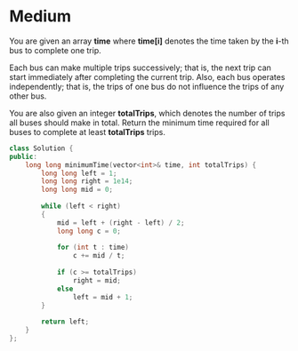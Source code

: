 # Medium

You are given an array **time** where **time[i]** denotes the time taken by the **i**-th bus to complete one trip.

Each bus can make multiple trips successively; that is, the next trip can start immediately after completing the current trip. Also, each bus operates independently; that is, the trips of one bus do not influence the trips of any other bus.

You are also given an integer **totalTrips**, which denotes the number of trips all buses should make in total. Return the minimum time required for all buses to complete at least **totalTrips** trips.

```cpp
class Solution {
public:
    long long minimumTime(vector<int>& time, int totalTrips) {
        long long left = 1;
        long long right = 1e14;
        long long mid = 0;
        
        while (left < right)
        {
            mid = left + (right - left) / 2;
            long long c = 0;
            
            for (int t : time)
                c += mid / t;
            
            if (c >= totalTrips)
                right = mid;
            else
                left = mid + 1;
        }
        
        return left;
    }
};
```
